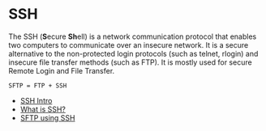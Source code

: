 # SSH

The SSH (**S**ecure **Sh**ell) is a network communication protocol that enables two computers to communicate over an insecure network. It is a secure alternative to the non-protected login protocols (such as telnet, rlogin) and insecure file transfer methods (such as FTP). It is mostly used for secure Remote Login and File Transfer.

`SFTP = FTP + SSH`

- [SSH Intro](https://www.baeldung.com/cs/ssh-intro)
- [What is SSH?](https://www.ssh.com/academy/ssh/protocol)
- [SFTP using SSH](https://www.goanywhere.com/blog/how-sftp-works)
